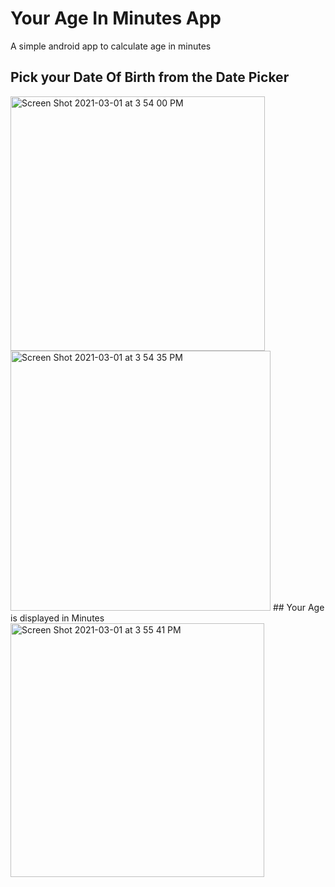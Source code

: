 # Your Age In Minutes App
A simple android app to calculate age in minutes

## Pick your Date Of Birth from the Date Picker
<img width="407" alt="Screen Shot 2021-03-01 at 3 54 00 PM" src="https://user-images.githubusercontent.com/37695314/109575568-eb8d5500-7aa6-11eb-9d0f-099f0734039c.png">

<img width="416" alt="Screen Shot 2021-03-01 at 3 54 35 PM" src="https://user-images.githubusercontent.com/37695314/109575671-28f1e280-7aa7-11eb-8e5e-f99e8505af66.png">
## Your Age is displayed in Minutes
<img width="406" alt="Screen Shot 2021-03-01 at 3 55 41 PM" src="https://user-images.githubusercontent.com/37695314/109575687-2f805a00-7aa7-11eb-9975-1e32bef6799f.png">
